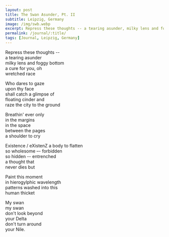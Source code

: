 ```yaml
---
layout: post
title: The Swan Asunder, Pt. II
subtitle: Leipzig, Germany
image: /img/swb.webp
excerpt: Repress these thoughts -- a tearing asunder, milky lens and foggy bottom ...
permalink: /journal/:title/
tags: [Journal, Leipzig, Germany]
---
```


Repress these thoughts --  
a tearing asunder  
milky lens and foggy bottom  
a cure for you, oh  
wretched race  

Who dares to gaze  
upon thy face  
shall catch a glimpse of  
floating cinder and  
raze the city to the ground  

Breathin' ever only  
in the margins  
in the space  
between the pages  
a shoulder to cry  

Existence / eXistenZ
a body to flatten  
so wholesome –- forbidden  
so hidden -- entrenched  
a thought that  
never dies but  

Paint this moment  
in hierogylphic wavelength  
patterns washed into this  
human thicket  

My swan  
my swan  
don't look beyond  
your Delta  
don't turn around  
your Nile.  
